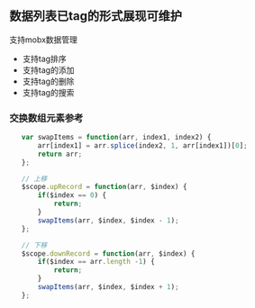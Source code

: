 ## 数据列表已tag的形式展现可维护
支持mobx数据管理
* 支持tag排序
* 支持tag的添加
* 支持tag的删除
* 支持tag的搜索

### 交换数组元素参考
 ```javascript
    var swapItems = function(arr, index1, index2) {
        arr[index1] = arr.splice(index2, 1, arr[index1])[0];
        return arr;
    };

    // 上移
    $scope.upRecord = function(arr, $index) {
        if($index == 0) {
            return;
        }
        swapItems(arr, $index, $index - 1);
    };

    // 下移
    $scope.downRecord = function(arr, $index) {
        if($index == arr.length -1) {
            return;
        }
        swapItems(arr, $index, $index + 1);
    };
```